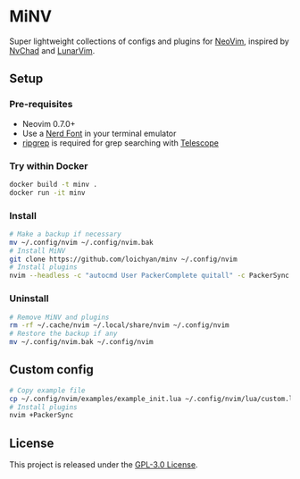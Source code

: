 # MiNV

Super lightweight collections of configs and plugins for
[NeoVim](https://github.com/neovim/neovim), inspired by
[NvChad](https://github.com/NvChad/NvChad) and
[LunarVim](https://github.com/LunarVim/LunarVim).

## Setup

### Pre-requisites

- Neovim 0.7.0+
- Use a [Nerd Font](https://www.nerdfonts.com/) in your terminal emulator
- [ripgrep](https://github.com/BurntSushi/ripgrep) is required for grep
  searching with [Telescope](https://github.com/nvim-telescope/telescope.nvim)

### Try within Docker

```sh
docker build -t minv .
docker run -it minv
```

### Install

```sh
# Make a backup if necessary
mv ~/.config/nvim ~/.config/nvim.bak
# Install MiNV
git clone https://github.com/loichyan/minv ~/.config/nvim
# Install plugins
nvim --headless -c "autocmd User PackerComplete quitall" -c PackerSync &> /dev/null
```

### Uninstall

```sh
# Remove MiNV and plugins
rm -rf ~/.cache/nvim ~/.local/share/nvim ~/.config/nvim
# Restore the backup if any
mv ~/.config/nvim.bak ~/.config/nvim
```

## Custom config

```sh
# Copy example file
cp ~/.config/nvim/examples/example_init.lua ~/.config/nvim/lua/custom.lua
# Install plugins
nvim +PackerSync
```

## License

This project is released under the [GPL-3.0 License](./LICENSE).
